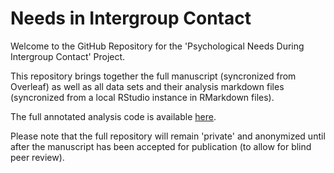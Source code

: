 # Needs in Intergroup Contact

Welcome to the GitHub Repository for the 'Psychological Needs During Intergroup Contact' Project.

This repository brings together the full manuscript (syncronized from Overleaf) as well as all data sets and their analysis markdown files (syncronized from a local RStudio instance in RMarkdown files).

The full annotated analysis code is available [here](https://janniscodes.github.io/intergroup-contact-needs/Supplemental-Material-A-Annotated-Analysis).

Please note that the full repository will remain 'private' and anonymized until after the manuscript has been accepted for publication (to allow for blind peer review).



